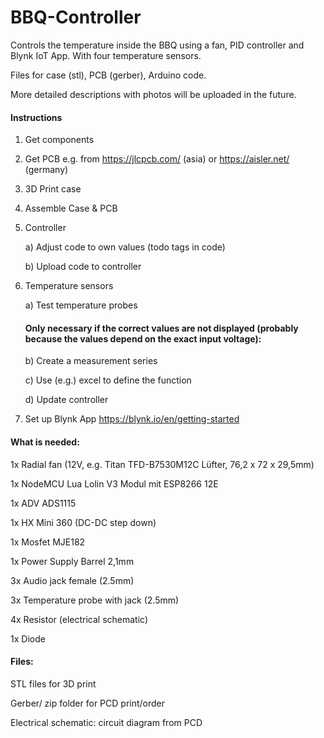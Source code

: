 # BBQ-Controller

Controls the temperature inside the BBQ using a fan, PID controller and Blynk IoT App.
With four temperature sensors. 


Files for case (stl), PCB (gerber), Arduino code.


More detailed descriptions with photos will be uploaded in the future.


#### Instructions

1. Get components

2. Get PCB e.g. from https://jlcpcb.com/ (asia) or https://aisler.net/ (germany)

3. 3D Print case

4. Assemble Case & PCB

5. Controller

    a) Adjust code to own values (todo tags in code)
  
    b) Upload code to controller
    
6. Temperature sensors 

    a) Test temperature probes 
    
    #### Only necessary if the correct values are not displayed (probably because the values depend on the exact input voltage):
    
    b) Create a measurement series
    
    c) Use (e.g.) excel to define the function
    
    d) Update controller
    
7. Set up Blynk App https://blynk.io/en/getting-started


#### What is needed:

1x Radial fan (12V, e.g. Titan TFD-B7530M12C Lüfter, 76,2 x 72 x 29,5mm)

1x NodeMCU Lua Lolin V3 Modul mit ESP8266 12E

1x ADV ADS1115

1x HX Mini 360 (DC-DC step down)

1x Mosfet MJE182

1x Power Supply Barrel 2,1mm

3x Audio jack female (2.5mm)

3x Temperature probe with jack (2.5mm)

4x Resistor (electrical schematic)

1x Diode


#### Files: 
STL files for 3D print

Gerber/ zip folder for PCD print/order

Electrical schematic: circuit diagram from PCD
